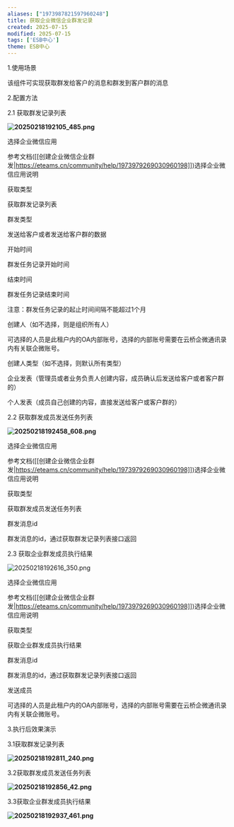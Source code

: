 ```yaml
---
aliases: ["1973987821597960248"]
title: 获取企业微信企业群发记录
created: 2025-07-15
modified: 2025-07-15
tags: ['ESB中心']
theme: ESB中心
---
```


1.使用场景

该组件可实现获取群发给客户的消息和群发到客户群的消息

2.配置方法

2.1 获取群发记录列表

**![](8318ab6e4111c9271b38de06b0b97179.jpg "20250218192105_485.png")**

选择企业微信应用

参考文档([[创建企业微信企业群发|https://eteams.cn/community/help/1973979269030960198]])选择企业微信应用说明

获取类型

获取群发记录列表

群发类型

发送给客户或者发送给客户群的数据

开始时间

群发任务记录开始时间

结束时间

群发任务记录结束时间

注意：群发任务记录的起止时间间隔不能超过1个月

创建人（如不选择，则是组织所有人）

可选择的人员是此租户内的OA内部账号，选择的内部账号需要在云桥企微通讯录内有关联企微账号。

创建人类型（如不选择，则默认所有类型）

企业发表（管理员或者业务负责人创建内容，成员确认后发送给客户或者客户群的）

个人发表（成员自己创建的内容，直接发送给客户或客户群的）

2.2 获取群发成员发送任务列表

**![](1d08cfed551f2507aca1139cd67371c7.jpg "20250218192458_608.png")**

选择企业微信应用

参考文档([[创建企业微信企业群发|https://eteams.cn/community/help/1973979269030960198]])选择企业微信应用说明

获取类型

获取群发成员发送任务列表

群发消息id

群发消息的id，通过获取群发记录列表接口返回

2.3 获取企业群发成员执行结果

![](9a99c360a12ae2676114692db34a2513.jpg "20250218192616_350.png")

选择企业微信应用

参考文档([[创建企业微信企业群发|https://eteams.cn/community/help/1973979269030960198]])选择企业微信应用说明

获取类型

获取企业群发成员执行结果

群发消息id

群发消息的id，通过获取群发记录列表接口返回

发送成员

可选择的人员是此租户内的OA内部账号，选择的内部账号需要在云桥企微通讯录内有关联企微账号。

3.执行后效果演示

3.1获取群发记录列表

**![](41de51bde89fff229729dde93dd1f5c7.jpg "20250218192811_240.png")**

3.2获取群发成员发送任务列表

**![](7000ceaf0ec0b776bfcbef94898ceed4.jpg "20250218192856_42.png")**

3.3获取企业群发成员执行结果

**![](13fb7133fd0087942df469c04390196e.jpg "20250218192937_461.png")**